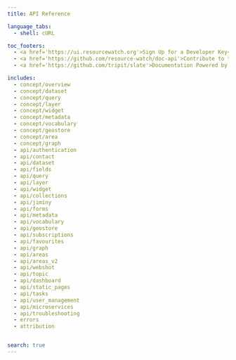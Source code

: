 ```yaml
---
title: API Reference

language_tabs:
  - shell: cURL

toc_footers:
  - <a href='https://ui.resourcewatch.org'>Sign Up for a Developer Key</a>
  - <a href='https://github.com/resource-watch/doc-api'>Contribute to these docs</a>
  - <a href='https://github.com/tripit/slate'>Documentation Powered by Slate</a>

includes:
  - concept/overview
  - concept/dataset
  - concept/query
  - concept/layer
  - concept/widget
  - concept/metadata
  - concept/vocabulary
  - concept/geostore
  - concept/area
  - concept/graph
  - api/authentication
  - api/contact
  - api/dataset
  - api/fields
  - api/query
  - api/layer
  - api/widget
  - api/collections
  - api/jiminy
  - api/forms
  - api/metadata
  - api/vocabulary
  - api/geostore
  - api/subscriptions
  - api/favourites
  - api/graph
  - api/areas
  - api/areas_v2
  - api/webshot
  - api/topic
  - api/dashboard
  - api/static_pages
  - api/tasks
  - api/user_management
  - api/microservices
  - api/troubleshooting
  - errors
  - attribution


search: true
---
```


